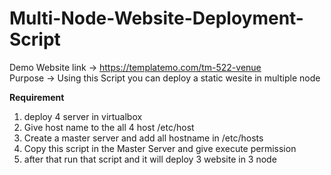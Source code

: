 # Multi-Node-Website-Deployment-Script
Demo Website link -> https://templatemo.com/tm-522-venue <br>
Purpose -> Using this Script you can deploy a static wesite in multiple node <br>

<B>Requirement</B>
1. deploy 4 server in virtualbox<br>
2. Give host name to the all 4 host /etc/host<br>
3. Create a master server and add all hostname in /etc/hosts<br>
4. Copy this script in the Master Server and give execute permission<br>
5. after that run that script and it will deploy 3 website in 3 node<br>
